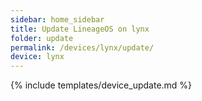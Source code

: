 ```yaml
---
sidebar: home_sidebar
title: Update LineageOS on lynx
folder: update
permalink: /devices/lynx/update/
device: lynx
---
```

{% include templates/device_update.md %}
